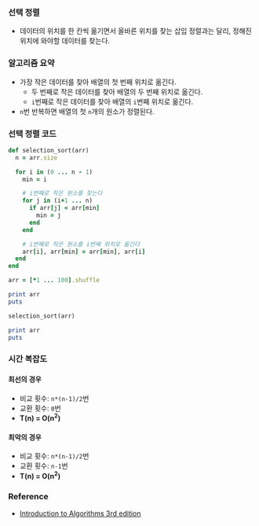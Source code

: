 
### 선택 정렬
- 데이터의 위치를 한 칸씩 옮기면서 올바른 위치를 찾는 <router-link to="./kor-sorting-insertion">삽입 정렬</router-link>과는 달리, 정해진 위치에 와야할 데이터를 찾는다.

<div class="divider"></div>

### 알고리즘 요약
- 가장 작은 데이터를 찾아 배열의 첫 번째 위치로 옮긴다.
  + 두 번째로 작은 데이터를 찾아 배열의 두 번째 위치로 옮긴다.
  + `i`번째로 작은 데이터를 찾아 배열의 `i`번째 위치로 옮긴다.
- `n`번 반복하면 배열의 첫 `n`개의 원소가 정렬된다.

<div class="divider"></div>

### 선택 정렬 코드

```rb
def selection_sort(arr)
  n = arr.size

  for i in (0 ... n - 1)
    min = i

    # i번째로 작은 원소를 찾는다
    for j in (i+1 ... n)
      if arr[j] < arr[min]
        min = j
      end
    end

    # i번째로 작은 원소를 i번째 위치로 옮긴다
    arr[i], arr[min] = arr[min], arr[i]
  end
end

arr = [*1 ... 100].shuffle

print arr
puts

selection_sort(arr)

print arr
puts
```

### 시간 복잡도

#### 최선의 경우
- 비교 횟수: `n*(n-1)/2`번
- 교환 횟수: `0`번
- <b>T(n) = O(n<sup>2</sup>)</b>

#### 최악의 경우
- 비교 횟수: `n*(n-1)/2`번
- 교환 횟수: `n-1`번
- <b>T(n) = O(n<sup>2</sup>)</b>

<div class="divider"></div>

### Reference
- [Introduction to Algorithms 3rd edition](https://www.amazon.com/Introduction-Algorithms-3rd-MIT-Press/dp/0262033844)
